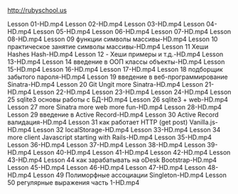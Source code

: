 
http://rubyschool.us


Lesson 01-HD.mp4
Lesson 02-HD.mp4
Lesson 03-HD.mp4
Lesson 04-HD.mp4
Lesson 05-HD.mp4
Lesson 06-HD.mp4
Lesson 07-HD.mp4
Lesson 08-HD.mp4
Lesson 09 функции символы массивы-HD.mp4
Lesson 10 практическое занятие символы массивы-HD.mp4
Lesson 11 Хеши Hashes Hash-HD.mp4
Lesson 12 - Хеши примеры и т.д.-HD.mp4
Lesson 13-HD.mp4
Lesson 14 введение в ООП классы объекты-HD.mp4
Lesson 15-HD.mp4
Lesson 16-HD.mp4
Lesson 17-HD.mp4
Lesson 18 подборщик забытого пароля-HD.mp4
Lesson 19 введение в веб-программирование Sinatra-HD.mp4
Lesson 20 Git Ungit more Sinatra-HD.mp4
Lesson 21-HD.mp4
Lesson 22-HD.mp4
Lesson 23-HD.mp4
Lesson 24-HD.mp4
Lesson 25 sqlite3 основы работы с БД-HD.mp4
Lesson 26 sqlite3 + web-HD.mp4
Lesson 27 more Sinatra more web more fun-HD.mp4
Lesson 28-HD.mp4
Lesson 29 введение в Active Record-HD.mp4
Lesson 30 Active Record валидация-HD.mp4
Lesson 31 как работает HTTP (get post) Vanilla.js-HD.mp4
Lesson 32 localStorage-HD.mp4
Lesson 33-HD.mp4
Lesson 34 more client Javascript starting with Rails-HD.mp4
Lesson 35-HD.mp4
Lesson 36-HD.mp4
Lesson 37-HD.mp4
Lesson 38-HD.mp4
Lesson 39-HD.mp4
Lesson 40-HD.mp4
Lesson 41-HD.mp4
Lesson 42-HD.mp4
Lesson 43-HD.mp4
Lesson 44 как зарабатывать на oDesk Bootstrap-HD.mp4
Lesson 45-HD.mp4
Lesson 46-HD.mp4
Lesson 47-HD.mp4
Lesson 48-HD.mp4
Lesson 49 Полиморфные ассоциации Singleton-HD.mp4
Lesson 50 регулярные выражения часть 1-HD.mp4